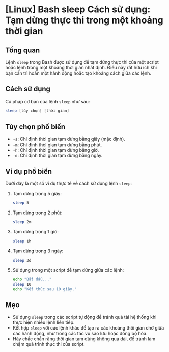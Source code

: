# [Linux] Bash sleep Cách sử dụng: Tạm dừng thực thi trong một khoảng thời gian

## Tổng quan
Lệnh `sleep` trong Bash được sử dụng để tạm dừng thực thi của một script hoặc lệnh trong một khoảng thời gian nhất định. Điều này rất hữu ích khi bạn cần trì hoãn một hành động hoặc tạo khoảng cách giữa các lệnh.

## Cách sử dụng
Cú pháp cơ bản của lệnh `sleep` như sau:

```bash
sleep [tùy chọn] [thời gian]
```

## Tùy chọn phổ biến
- `-s`: Chỉ định thời gian tạm dừng bằng giây (mặc định).
- `-m`: Chỉ định thời gian tạm dừng bằng phút.
- `-h`: Chỉ định thời gian tạm dừng bằng giờ.
- `-d`: Chỉ định thời gian tạm dừng bằng ngày.

## Ví dụ phổ biến
Dưới đây là một số ví dụ thực tế về cách sử dụng lệnh `sleep`:

1. Tạm dừng trong 5 giây:
   ```bash
   sleep 5
   ```

2. Tạm dừng trong 2 phút:
   ```bash
   sleep 2m
   ```

3. Tạm dừng trong 1 giờ:
   ```bash
   sleep 1h
   ```

4. Tạm dừng trong 3 ngày:
   ```bash
   sleep 3d
   ```

5. Sử dụng trong một script để tạm dừng giữa các lệnh:
   ```bash
   echo "Bắt đầu..."
   sleep 10
   echo "Kết thúc sau 10 giây."
   ```

## Mẹo
- Sử dụng `sleep` trong các script tự động để tránh quá tải hệ thống khi thực hiện nhiều lệnh liên tiếp.
- Kết hợp `sleep` với các lệnh khác để tạo ra các khoảng thời gian chờ giữa các hành động, như trong các tác vụ sao lưu hoặc đồng bộ hóa.
- Hãy chắc chắn rằng thời gian tạm dừng không quá dài, để tránh làm chậm quá trình thực thi của script.